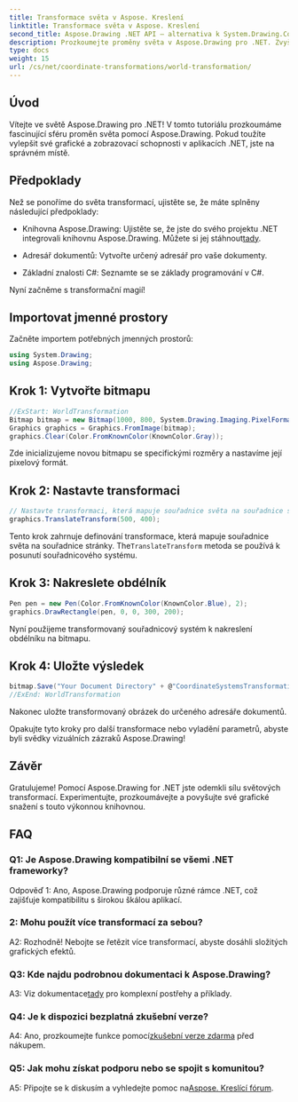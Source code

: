 ```yaml
---
title: Transformace světa v Aspose. Kreslení
linktitle: Transformace světa v Aspose. Kreslení
second_title: Aspose.Drawing .NET API – alternativa k System.Drawing.Common
description: Prozkoumejte proměny světa v Aspose.Drawing pro .NET. Zvyšte svou grafiku pomocí jednoduchých kroků.
type: docs
weight: 15
url: /cs/net/coordinate-transformations/world-transformation/
---
```

## Úvod

Vítejte ve světě Aspose.Drawing pro .NET! V tomto tutoriálu prozkoumáme fascinující sféru proměn světa pomocí Aspose.Drawing. Pokud toužíte vylepšit své grafické a zobrazovací schopnosti v aplikacích .NET, jste na správném místě.

## Předpoklady

Než se ponoříme do světa transformací, ujistěte se, že máte splněny následující předpoklady:

-  Knihovna Aspose.Drawing: Ujistěte se, že jste do svého projektu .NET integrovali knihovnu Aspose.Drawing. Můžete si jej stáhnout[tady](https://releases.aspose.com/drawing/net/).

- Adresář dokumentů: Vytvořte určený adresář pro vaše dokumenty.

- Základní znalosti C#: Seznamte se se základy programování v C#.

Nyní začněme s transformační magií!

## Importovat jmenné prostory

Začněte importem potřebných jmenných prostorů:

```csharp
using System.Drawing;
using Aspose.Drawing;
```

## Krok 1: Vytvořte bitmapu

```csharp
//ExStart: WorldTransformation
Bitmap bitmap = new Bitmap(1000, 800, System.Drawing.Imaging.PixelFormat.Format32bppPArgb);
Graphics graphics = Graphics.FromImage(bitmap);
graphics.Clear(Color.FromKnownColor(KnownColor.Gray));
```

Zde inicializujeme novou bitmapu se specifickými rozměry a nastavíme její pixelový formát.

## Krok 2: Nastavte transformaci

```csharp
// Nastavte transformaci, která mapuje souřadnice světa na souřadnice stránky:
graphics.TranslateTransform(500, 400);
```

 Tento krok zahrnuje definování transformace, která mapuje souřadnice světa na souřadnice stránky. The`TranslateTransform` metoda se používá k posunutí souřadnicového systému.

## Krok 3: Nakreslete obdélník

```csharp
Pen pen = new Pen(Color.FromKnownColor(KnownColor.Blue), 2);
graphics.DrawRectangle(pen, 0, 0, 300, 200);
```

Nyní použijeme transformovaný souřadnicový systém k nakreslení obdélníku na bitmapu.

## Krok 4: Uložte výsledek

```csharp
bitmap.Save("Your Document Directory" + @"CoordinateSystemsTransformations\WorldTransformation_out.png");
//ExEnd: WorldTransformation
```

Nakonec uložte transformovaný obrázek do určeného adresáře dokumentů.

Opakujte tyto kroky pro další transformace nebo vyladění parametrů, abyste byli svědky vizuálních zázraků Aspose.Drawing!

## Závěr

Gratulujeme! Pomocí Aspose.Drawing for .NET jste odemkli sílu světových transformací. Experimentujte, prozkoumávejte a povyšujte své grafické snažení s touto výkonnou knihovnou.

## FAQ

### Q1: Je Aspose.Drawing kompatibilní se všemi .NET frameworky?

Odpověď 1: Ano, Aspose.Drawing podporuje různé rámce .NET, což zajišťuje kompatibilitu s širokou škálou aplikací.

### 2: Mohu použít více transformací za sebou?

A2: Rozhodně! Nebojte se řetězit více transformací, abyste dosáhli složitých grafických efektů.

### Q3: Kde najdu podrobnou dokumentaci k Aspose.Drawing?

 A3: Viz dokumentace[tady](https://reference.aspose.com/drawing/net/) pro komplexní postřehy a příklady.

### Q4: Je k dispozici bezplatná zkušební verze?

 A4: Ano, prozkoumejte funkce pomocí[zkušební verze zdarma](https://releases.aspose.com/) před nákupem.

### Q5: Jak mohu získat podporu nebo se spojit s komunitou?

 A5: Připojte se k diskusím a vyhledejte pomoc na[Aspose. Kreslící fórum](https://forum.aspose.com/c/diagram/17).